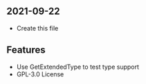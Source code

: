﻿## 2021-09-22
- Create this file

## Features
- Use GetExtendedType to test type support
- GPL-3.0 License

